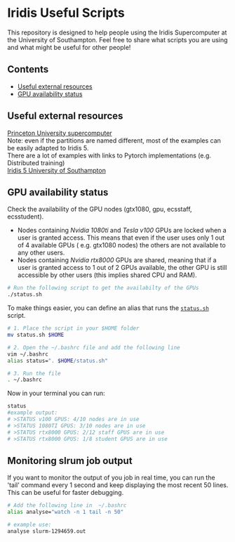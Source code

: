 # Iridis Useful Scripts

This repository is designed to help people using the Iridis Supercomputer at the University of Southampton.
Feel free to share what scripts you are using and what might be useful for other people!

## Contents
* [Useful external resources](#useful-external-resources)
* [GPU availability status](#gpu-availability-status)

## Useful external resources
[Princeton University supercomputer](https://researchcomputing.princeton.edu/support/knowledge-base/pytorch) \
Note: even if the partitions are named different, most of the examples can be easily adapted to Iridis 5.\
There are a lot of examples with links to Pytorch implementations (e.g. Distributed training) \
[Iridis 5 University of Southampton](https://hpc.soton.ac.uk/redmine/projects/iridis-5-support/wiki)

## GPU availability status
Check the availability of the GPU nodes (gtx1080, gpu, ecsstaff, ecsstudent).
- Nodes containing *Nvidia 1080ti* and *Tesla v100* GPUs are locked when a user is granted access. This means that even if the 
user uses only 1 out of 4 available GPUs ( e.g. gtx1080 nodes) the others are not available to any other users.
- Nodes containing *Nvidia rtx8000* GPUs are shared, meaning that if a user is granted access to 1 out of 2
GPUs available, the other GPU is still accessible by other users (this implies shared CPU and RAM). 

```bash
# Run the following script to get the availabilty of the GPUs
./status.sh
```

To make things easier, you can define an alias that runs the  [`status.sh`](./status.sh) script.
```bash
# 1. Place the script in your $HOME folder
mv status.sh $HOME

# 2. Open the ~/.bashrc file and add the following line
vim ~/.bashrc
alias status=". $HOME/status.sh"

# 3. Run the file
. ~/.bashrc
```
Now in your terminal you can run:
```bash
status
#example output:
# >STATUS v100 GPUS: 4/10 nodes are in use
# >STATUS 1080TI GPUS: 3/10 nodes are in use
# >STATUS rtx8000 GPUS: 2/12 staff GPUS are in use
# >STATUS rtx8000 GPUS: 1/8 student GPUS are in use
```


## Monitoring slrum job output
If you want to monitor the output of you job in real time, you can run the 'tail' command every 1 second and keep displaying
the most recent 50 lines. This can be useful for faster debugging.

```bash
# Add the following line in  ~/.bashrc 
alias analyse="watch -n 1 tail -n 50"

# example use:
analyse slurm-1294659.out
```


